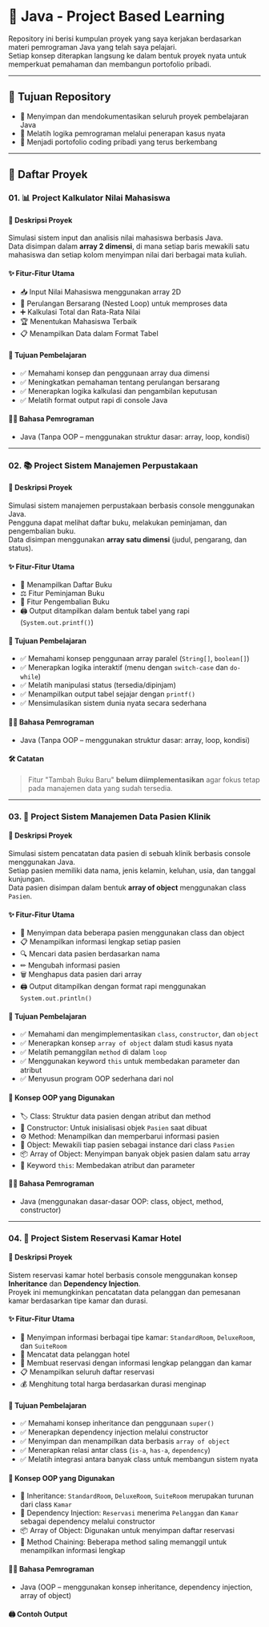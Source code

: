 # 📘 Java - Project Based Learning

Repository ini berisi kumpulan proyek yang saya kerjakan berdasarkan materi pemrograman Java yang telah saya pelajari.  
Setiap konsep diterapkan langsung ke dalam bentuk proyek nyata untuk memperkuat pemahaman dan membangun portofolio pribadi.

---

## 🎯 Tujuan Repository

- 📌 Menyimpan dan mendokumentasikan seluruh proyek pembelajaran Java  
- 📌 Melatih logika pemrograman melalui penerapan kasus nyata  
- 📌 Menjadi portofolio coding pribadi yang terus berkembang  

---

## 📂 Daftar Proyek

### **01. 📊 Project Kalkulator Nilai Mahasiswa**

#### 🧾 Deskripsi Proyek
Simulasi sistem input dan analisis nilai mahasiswa berbasis Java.  
Data disimpan dalam **array 2 dimensi**, di mana setiap baris mewakili satu mahasiswa dan setiap kolom menyimpan nilai dari berbagai mata kuliah.

#### ✨ Fitur-Fitur Utama
- 📥 Input Nilai Mahasiswa menggunakan array 2D  
- 🔁 Perulangan Bersarang (Nested Loop) untuk memproses data  
- ➕ Kalkulasi Total dan Rata-Rata Nilai  
- 🏆 Menentukan Mahasiswa Terbaik  
- 📋 Menampilkan Data dalam Format Tabel

#### 🎯 Tujuan Pembelajaran
- ✅ Memahami konsep dan penggunaan array dua dimensi  
- ✅ Meningkatkan pemahaman tentang perulangan bersarang  
- ✅ Menerapkan logika kalkulasi dan pengambilan keputusan  
- ✅ Melatih format output rapi di console Java

#### 🧑‍💻 Bahasa Pemrograman
- Java (Tanpa OOP – menggunakan struktur dasar: array, loop, kondisi)

---

### **02. 📚 Project Sistem Manajemen Perpustakaan**

#### 🧾 Deskripsi Proyek
Simulasi sistem manajemen perpustakaan berbasis console menggunakan Java.  
Pengguna dapat melihat daftar buku, melakukan peminjaman, dan pengembalian buku.  
Data disimpan menggunakan **array satu dimensi** (judul, pengarang, dan status).

#### ✨ Fitur-Fitur Utama
- 📃 Menampilkan Daftar Buku  
- ⚖ Fitur Peminjaman Buku  
- 🔁 Fitur Pengembalian Buku  
- 🖨 Output ditampilkan dalam bentuk tabel yang rapi (`System.out.printf()`)

#### 🎯 Tujuan Pembelajaran
- ✅ Memahami konsep penggunaan array paralel (`String[]`, `boolean[]`)  
- ✅ Menerapkan logika interaktif (menu dengan `switch-case` dan `do-while`)  
- ✅ Melatih manipulasi status (tersedia/dipinjam)  
- ✅ Menampilkan output tabel sejajar dengan `printf()`  
- ✅ Mensimulasikan sistem dunia nyata secara sederhana

#### 🧑‍💻 Bahasa Pemrograman
- Java (Tanpa OOP – menggunakan struktur dasar: array, loop, kondisi)

#### 🛠 Catatan
> Fitur "Tambah Buku Baru" **belum diimplementasikan** agar fokus tetap pada manajemen data yang sudah tersedia.

---

### **03. 🏥 Project Sistem Manajemen Data Pasien Klinik**

#### 🧾 Deskripsi Proyek
Simulasi sistem pencatatan data pasien di sebuah klinik berbasis console menggunakan Java.  
Setiap pasien memiliki data nama, jenis kelamin, keluhan, usia, dan tanggal kunjungan.  
Data pasien disimpan dalam bentuk **array of object** menggunakan class `Pasien`.

#### ✨ Fitur-Fitur Utama
- 🧍 Menyimpan data beberapa pasien menggunakan class dan object  
- 📋 Menampilkan informasi lengkap setiap pasien  
- 🔍 Mencari data pasien berdasarkan nama  
- ✏ Mengubah informasi pasien  
- 🗑 Menghapus data pasien dari array  
- 🖨 Output ditampilkan dengan format rapi menggunakan `System.out.println()`

#### 🎯 Tujuan Pembelajaran
- ✅ Memahami dan mengimplementasikan `class`, `constructor`, dan `object`  
- ✅ Menerapkan konsep `array of object` dalam studi kasus nyata  
- ✅ Melatih pemanggilan `method` di dalam `loop`  
- ✅ Menggunakan keyword `this` untuk membedakan parameter dan atribut  
- ✅ Menyusun program OOP sederhana dari nol

#### 🧩 Konsep OOP yang Digunakan
- 🏷 Class: Struktur data pasien dengan atribut dan method  
- 🧱 Constructor: Untuk inisialisasi objek `Pasien` saat dibuat  
- ⚙️ Method: Menampilkan dan memperbarui informasi pasien  
- 👤 Object: Mewakili tiap pasien sebagai instance dari class `Pasien`  
- 📦 Array of Object: Menyimpan banyak objek pasien dalam satu array  
- 🔄 Keyword `this`: Membedakan atribut dan parameter

#### 🧑‍💻 Bahasa Pemrograman
- Java (menggunakan dasar-dasar OOP: class, object, method, constructor)

---

### **04. 🏨 Project Sistem Reservasi Kamar Hotel**

#### 🧾 Deskripsi Proyek
Sistem reservasi kamar hotel berbasis console menggunakan konsep **Inheritance** dan **Dependency Injection**.  
Proyek ini memungkinkan pencatatan data pelanggan dan pemesanan kamar berdasarkan tipe kamar dan durasi.

#### ✨ Fitur-Fitur Utama
- 🛌 Menyimpan informasi berbagai tipe kamar: `StandardRoom`, `DeluxeRoom`, dan `SuiteRoom`  
- 🤵 Mencatat data pelanggan hotel  
- 🧾 Membuat reservasi dengan informasi lengkap pelanggan dan kamar  
- 📋 Menampilkan seluruh daftar reservasi  
- 💰 Menghitung total harga berdasarkan durasi menginap

#### 🎯 Tujuan Pembelajaran
- ✅ Memahami konsep inheritance dan penggunaan `super()`  
- ✅ Menerapkan dependency injection melalui constructor  
- ✅ Menyimpan dan menampilkan data berbasis `array of object`  
- ✅ Menerapkan relasi antar class (`is-a`, `has-a`, `dependency`)  
- ✅ Melatih integrasi antara banyak class untuk membangun sistem nyata

#### 🧩 Konsep OOP yang Digunakan
- 🧬 Inheritance: `StandardRoom`, `DeluxeRoom`, `SuiteRoom` merupakan turunan dari class `Kamar`  
- 🧪 Dependency Injection: `Reservasi` menerima `Pelanggan` dan `Kamar` sebagai dependency melalui constructor  
- 📦 Array of Object: Digunakan untuk menyimpan daftar reservasi  
- 🔄 Method Chaining: Beberapa method saling memanggil untuk menampilkan informasi lengkap

#### 🧑‍💻 Bahasa Pemrograman
- Java (OOP – menggunakan konsep inheritance, dependency injection, array of object)

#### 🖨 Contoh Output
